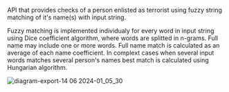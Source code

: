 API that provides checks of a person enlisted as terrorist using fuzzy string matching of it's name(s) with input string.

Fuzzy matching is implemented individualy for every word in input string using Dice coefficient algorithm, where words are splitted in n-grams. Full name may include one or more words. Full name match is calculated as an average of each name coefficient. In complext cases when several input words matches several person's names best match is calculated using Hungarian algorithm.


![diagram-export-14 06 2024-01_05_30](https://github.com/TimurRybakov/TerroristChecker/assets/69992861/19c010a4-1e62-4327-a391-28605895a3ab)

